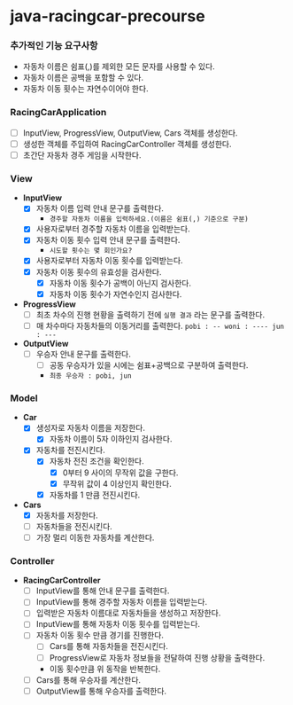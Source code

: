 # java-racingcar-precourse

### 추가적인 기능 요구사항

- 자동차 이름은 쉼표(,)를 제외한 모든 문자를 사용할 수 있다.
- 자동차 이름은 공백을 포함할 수 있다.
- 자동차 이동 횟수는 자연수이어야 한다.

### RacingCarApplication

- [ ]  InputView, ProgressView, OutputView, Cars 객체를 생성한다.
- [ ]  생성한 객체를 주입하여 RacingCarController 객체를 생성한다.
- [ ]  초간단 자동차 경주 게임을 시작한다.

### **View**

- **InputView**
    - [x]  자동차 이름 입력 안내 문구를 출력한다.
        - `경주할 자동차 이름을 입력하세요.(이름은 쉼표(,) 기준으로 구분)`
    - [x]  사용자로부터 경주할 자동차 이름을 입력받는다.
    - [x]  자동차 이동 횟수 입력 안내 문구를 출력한다.
        - `시도할 횟수는 몇 회인가요?`
    - [x]  사용자로부터 자동차 이동 횟수를 입력받는다.
    - [x]  자동차 이동 횟수의 유효성을 검사한다.
        - [x]  자동차 이동 횟수가 공백이 아닌지 검사한다.
        - [x]  자동차 이동 횟수가 자연수인지 검사한다.
- **ProgressView**
    - [ ]  최초 차수의 진행 현황을 출력하기 전에 `실행 결과` 라는 문구를 출력한다.
    - [ ]  매 차수마다 자동차들의 이동거리를 출력한다.
      ```
      pobi : --
      woni : ----
      jun : ---
      ```
- **OutputView**
    - [ ]  우승자 안내 문구를 출력한다.
        - [ ]  공동 우승자가 있을 시에는 쉼표+공백으로 구분하여 출력한다.
        - `최종 우승자 : pobi, jun`

### **Model**

- **Car**
    - [x]  생성자로 자동차 이름을 저장한다.
        - [x]  자동차 이름이 5자 이하인지 검사한다.
    - [x]  자동차를 전진시킨다.
        - [x]  자동차 전진 조건을 확인한다.
            - [x]  0부터 9 사이의 무작위 값을 구한다.
            - [x]  무작위 값이 4 이상인지 확인한다.
        - [x]  자동차를 1 만큼 전진시킨다.
- **Cars**
    - [x]  자동차를 저장한다.
    - [ ]  자동차들을 전진시킨다.
    - [ ]  가장 멀리 이동한 자동차를 계산한다.

### Controller

- **RacingCarController**
    - [ ]  InputView를 통해 안내 문구를 출력한다.
    - [ ]  InputView를 통해 경주할 자동차 이름을 입력받는다.
    - [ ]  입력받은 자동차 이름대로 자동차들을 생성하고 저장한다.
    - [ ]  InputView를 통해 자동차 이동 횟수를 입력받는다.
    - [ ]  자동차 이동 횟수 만큼 경기를 진행한다.
        - [ ]  Cars를 통해 자동차들을 전진시킨다.
        - [ ]  ProgressView로 자동차 정보들을 전달하여 진행 상황을 출력한다.
        - 이동 횟수만큼 위 동작을 반복한다.
    - [ ]  Cars를 통해 우승자를 계산한다.
    - [ ]  OutputView를 통해 우승자를 출력한다.